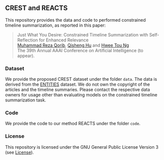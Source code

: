 ## CREST and REACTS
This repository provides the data and code to performed constrained timeline summarization, as reported in this paper:
> Just What You Desire: Constrained Timeline Summarization with Self-Reflection for Enhanced Relevance <br>
> [Muhammad Reza Qorib](https://mrqorib.github.io/), [Qisheng Hu](https://openreview.net/profile?id=~Qisheng_Hu1) and [Hwee Tou Ng](https://www.comp.nus.edu.sg/~nght/) <br>
> The 39th Annual AAAI Conference on Artificial Intelligence (to appear).


### Dataset
We provide the proposed CREST dataset under the folder `data`. The data is derived from the [ENTITIES](https://github.com/complementizer/news-tls) dataset. We do not own the copyright of the articles and the timeline summaries. Please contact the respective data owners for usage other than evaluating models on the constrained timeline summarization task.

### Code
We provide the code to our method REACTS under the folder `code`.

### License
This repository is licensed under the GNU General Public License Version 3 (see [License](./LICENSE.txt)).
